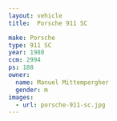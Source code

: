 ```yaml
---
layout: vehicle
title:  Porsche 911 SC

make: Porsche
type: 911 SC
year: 1980
ccm: 2994
ps: 188
owner:
  name: Manuel Mittempergher
  gender: m
images:
  - url: porsche-911-sc.jpg
---
```

